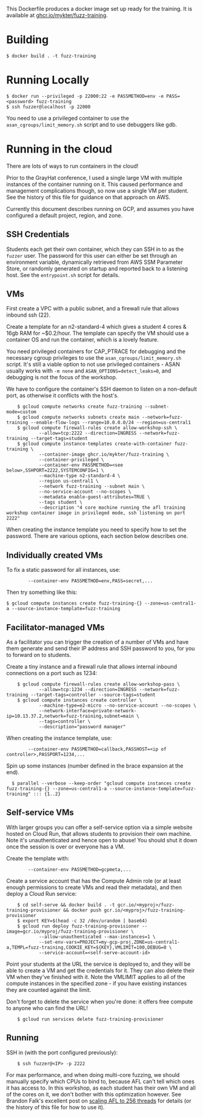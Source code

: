 This Dockerfile produces a docker image set up ready for the training. It is available at
[ghcr.io/mykter/fuzz-training](http://ghcr.io/mykter/fuzz-training).

# Building

    $ docker build . -t fuzz-training

# Running Locally

    $ docker run --privileged -p 22000:22 -e PASSMETHOD=env -e PASS=<password> fuzz-training
    $ ssh fuzzer@localhost -p 22000

You need to use a privileged container to use the `asan_cgroups/limit_memory.sh` script and to use debuggers like gdb.

# Running in the cloud

There are lots of ways to run containers in the cloud!

Prior to the GrayHat conference, I used a single large VM with multiple instances of the container running on it. This
caused performance and management complications though, so now use a single VM per student. See the history of this file
for guidance on that approach on AWS.

Currently this document describes running on GCP, and assumes you have configured a default project, region, and zone.

## SSH Credentials

Students each get their own container, which they can SSH in to as the `fuzzer` user. The password for this user can
either be set through an environment variable, dynamically retrieved from AWS SSM Parameter Store, or randomly generated
on startup and reported back to a listening host. See the `entrypoint.sh` script for details.

## VMs

First create a VPC with a public subnet, and a firewall rule that allows inbound ssh (22).

Create a template for an n2-standard-4 which gives a student 4 cores & 16gb RAM for ~\$0.2/hour. The template can
specify the VM should use a container OS and run the container, which is a lovely feature.

You need privileged containers for CAP_PTRACE for debugging and the necessary cgroup privileges to use the
`asan_cgroups/limit_memory.sh` script. It's still a viable option to not use privileged containers - ASAN usually works
with `-m none` and `ASAN_OPTIONS=detect_leaks=0`, and debugging is not the focus of the workshop.

We have to configure the container's SSH daemon to listen on a non-default port, as otherwise it conflicts with the
host's.

        $ gcloud compute networks create fuzz-training --subnet-mode=custom
        $ gcloud compute networks subnets create main --network=fuzz-training --enable-flow-logs --range=10.0.0.0/24 --region=us-central1
        $ gcloud compute firewall-rules create allow-workshop-ssh \
                --allow=tcp:2222 --direction=INGRESS --network=fuzz-training --target-tags=student
        $ gcloud compute instance-templates create-with-container fuzz-training \
                --container-image ghcr.io/mykter/fuzz-training \
                --container-privileged \
                --container-env PASSMETHOD=<see below>,SSHPORT=2222,SYSTEMCONFIG=1 \
                --machine-type n2-standard-4 \
                --region us-central1 \
                --network fuzz-training --subnet main \
                --no-service-account --no-scopes \
                --metadata enable-guest-attributes=TRUE \
                --tags student \
                --description "4 core machine running the afl training workshop container image in privileged mode, ssh listening on port 2222"

When creating the instance template you need to specify how to set the password. There are various options, each section
below describes one.

## Individually created VMs

To fix a static password for all instances, use:

            --container-env PASSMETHOD=env,PASS=secret,...

Then try something like this:

    $ gcloud compute instances create fuzz-training-{} --zone=us-central1-a --source-instance-template=fuzz-training

## Facilitator-managed VMs

As a facilitator you can trigger the creation of a number of VMs and have them generate and send their IP address and
SSH password to you, for you to forward on to students.

Create a tiny instance and a firewall rule that allows internal inbound connections on a port such as 1234:

        $ gcloud compute firewall-rules create allow-workshop-pass \
                --allow=tcp:1234 --direction=INGRESS --network=fuzz-training --target-tags=controller --source-tags=student
        $ gcloud compute instances create controller \
                --machine-type=e2-micro --no-service-account --no-scopes \
                --network-interface=private-network-ip=10.13.37.2,network=fuzz-training,subnet=main \
                --tags=controller \
                --description="password manager"

When creating the instance template, use:

            --container-env PASSMETHOD=callback,PASSHOST=<ip of controller>,PASSPORT=1234,...

Spin up some instances (number defined in the brace expansion at the end).

      $ parallel --verbose --keep-order "gcloud compute instances create fuzz-training-{} --zone=us-central1-a --source-instance-template=fuzz-training" ::: {1..2}

## Self-service VMs

With larger groups you can offer a self-service option via a simple website hosted on Cloud Run, that allows students to
provision their own machine. Note it's unauthenticated and hence open to abuse! You should shut it down once the session
is over or everyone has a VM.

Create the template with:

            --container-env PASSMETHOD=gcpmeta,...

Create a service account that has the Compute Admin role (or at least enough permissions to create VMs and read their
metadata), and then deploy a Cloud Run service:

        $ cd self-serve && docker build . -t gcr.io/<myproj>/fuzz-training-provisioner && docker push gcr.io/<myproj>/fuzz-training-provisioner
        $ export KEY=$(head -c 32 /dev/urandom | base64)
        $ gcloud run deploy fuzz-training-provisioner --image=gcr.io/myproj/fuzz-training-provisioner \
                --allow-unauthenticated --max-instances=1 \
                --set-env-vars=PROJECT=my-gcp-proj,ZONE=us-central1-a,TEMPL=fuzz-training,COOKIE_KEY=${KEY},VMLIMIT=100,DEBUG=0 \
                --service-account=<self-serve-account-id>

Point your students at the URL the service is deployed to, and they will be able to create a VM and get the credentials
for it. They can also delete their VM when they've finished with it. Note the VMLIMIT applies to all of the compute
instances in the specified zone - if you have existing instances they are counted against the limit.

Don't forget to delete the service when you're done: it offers free compute to anyone who can find the URL!

        $ gcloud run services delete fuzz-training-provisioner

## Running

SSH in (with the port configured previously):

        $ ssh fuzzer@<IP> -p 2222

For max performance, and when doing multi-core fuzzing, we should manually specify which CPUs to bind to, because AFL
can't tell which ones it has access to. In this workshop, as each student has their own VM and all of the cores on it,
we don't bother with this optimization however. See Brandon Falk's excellent post on
[scaling AFL to 256 threads](https://gamozolabs.github.io/fuzzing/2018/09/16/scaling_afl.html) for details (or the
history of this file for how to use it).
